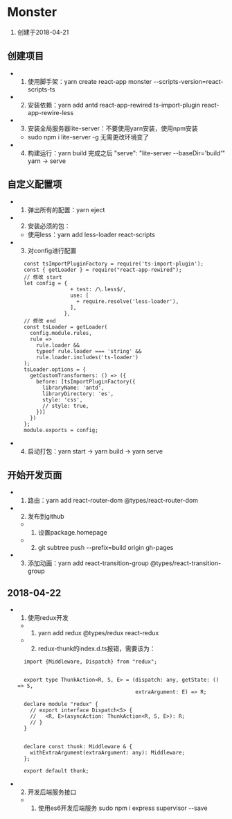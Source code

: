 # Monster
   1. 创建于2018-04-21
## 创建项目
- 1. 使用脚手架：yarn create react-app monster --scripts-version=react-scripts-ts
- 2. 安装依赖：yarn add antd react-app-rewired ts-import-plugin react-app-rewire-less
- 3. 安装全局服务器lite-server：不要使用yarn安装，使用npm安装
    - sudo npm i lite-server -g 无需更改环境变了
- 4. 构建运行：yarn build 完成之后 "serve": "lite-server --baseDir='build'" yarn -> serve

## 自定义配置项
- 1. 弹出所有的配置：yarn eject
- 2. 安装必须的包：
    - 使用less：yarn add less-loader react-scripts
- 3. 对config进行配置
    ```
      const tsImportPluginFactory = require('ts-import-plugin');
      const { getLoader } = require("react-app-rewired");
      // 修改 start
      let config = {
                     + test: /\.less$/,
                     use: [
                       + require.resolve('less-loader'),
                     ],
                   },
      // 修改 end
      const tsLoader = getLoader(
        config.module.rules,
        rule =>
          rule.loader &&
          typeof rule.loader === 'string' &&
          rule.loader.includes('ts-loader')
      );
      tsLoader.options = {
        getCustomTransformers: () => ({
          before: [tsImportPluginFactory({
            libraryName: 'antd',
            libraryDirectory: 'es',
            style: 'css',
            // style: true,
          })]
        })
      };
      module.exports = config;
    ```
- 4. 启动打包：yarn start -> yarn build -> yarn serve

## 开始开发页面
- 1. 路由：yarn add react-router-dom @types/react-router-dom
- 2. 发布到github
    - 1. 设置package.homepage
    - 2. git subtree push --prefix=build origin gh-pages
- 3. 添加动画：yarn add react-transition-group @types/react-transition-group

## 2018-04-22
  - 1. 使用redux开发
    - 1. yarn add redux @types/redux react-redux
    - 2. redux-thunk的index.d.ts报错，需要该为：
    ```
      import {Middleware, Dispatch} from "redux";
      
      
      export type ThunkAction<R, S, E> = (dispatch: any, getState: () => S,
                                          extraArgument: E) => R;
      
      declare module "redux" {
        // export interface Dispatch<S> {
        //   <R, E>(asyncAction: ThunkAction<R, S, E>): R;
        // }
      }
      
      
      declare const thunk: Middleware & {
        withExtraArgument(extraArgument: any): Middleware;
      };
      
      export default thunk;

    ```

  - 2. 开发后端服务接口
    - 1. 使用es6开发后端服务 sudo npm i express supervisor --save